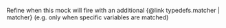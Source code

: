 Refine when this mock will fire with an additional {@link typedefs.matcher | matcher} (e.g. only when specific variables are matched)
